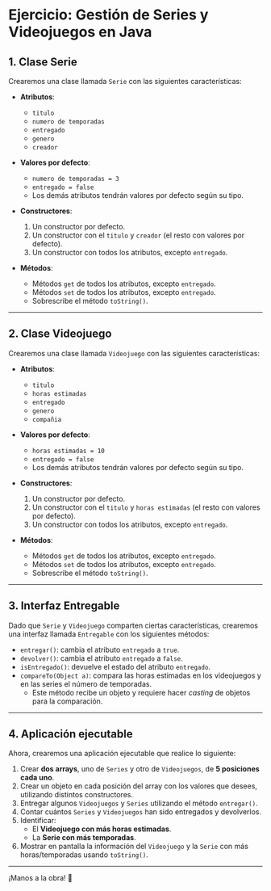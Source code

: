 # Ejercicio: Gestión de Series y Videojuegos en Java

## 1. Clase Serie

Crearemos una clase llamada `Serie` con las siguientes características:

- **Atributos**:
    - `titulo`
    - `numero de temporadas`
    - `entregado`
    - `genero`
    - `creador`

- **Valores por defecto**:
    - `numero de temporadas = 3`
    - `entregado = false`
    - Los demás atributos tendrán valores por defecto según su tipo.

- **Constructores**:
    1. Un constructor por defecto.
    2. Un constructor con el `titulo` y `creador` (el resto con valores por defecto).
    3. Un constructor con todos los atributos, excepto `entregado`.

- **Métodos**:
    - Métodos `get` de todos los atributos, excepto `entregado`.
    - Métodos `set` de todos los atributos, excepto `entregado`.
    - Sobrescribe el método `toString()`.

---

## 2. Clase Videojuego

Crearemos una clase llamada `Videojuego` con las siguientes características:

- **Atributos**:
    - `titulo`
    - `horas estimadas`
    - `entregado`
    - `genero`
    - `compañia`

- **Valores por defecto**:
    - `horas estimadas = 10`
    - `entregado = false`
    - Los demás atributos tendrán valores por defecto según su tipo.

- **Constructores**:
    1. Un constructor por defecto.
    2. Un constructor con el `titulo` y `horas estimadas` (el resto con valores por defecto).
    3. Un constructor con todos los atributos, excepto `entregado`.

- **Métodos**:
    - Métodos `get` de todos los atributos, excepto `entregado`.
    - Métodos `set` de todos los atributos, excepto `entregado`.
    - Sobrescribe el método `toString()`.

---

## 3. Interfaz Entregable

Dado que `Serie` y `Videojuego` comparten ciertas características, crearemos una interfaz llamada `Entregable` con los siguientes métodos:

- `entregar()`: cambia el atributo `entregado` a `true`.
- `devolver()`: cambia el atributo `entregado` a `false`.
- `isEntregado()`: devuelve el estado del atributo `entregado`.
- `compareTo(Object a)`: compara las horas estimadas en los videojuegos y en las series el número de temporadas.
    - Este método recibe un objeto y requiere hacer *casting* de objetos para la comparación.

---

## 4. Aplicación ejecutable

Ahora, crearemos una aplicación ejecutable que realice lo siguiente:

1. Crear **dos arrays**, uno de `Series` y otro de `Videojuegos`, de **5 posiciones cada uno**.
2. Crear un objeto en cada posición del array con los valores que desees, utilizando distintos constructores.
3. Entregar algunos `Videojuegos` y `Series` utilizando el método `entregar()`.
4. Contar cuántos `Series` y `Videojuegos` han sido entregados y devolverlos.
5. Identificar:
    - El **Videojuego con más horas estimadas**.
    - La **Serie con más temporadas**.
6. Mostrar en pantalla la información del `Videojuego` y la `Serie` con más horas/temporadas usando `toString()`.

---

¡Manos a la obra! 🚀

